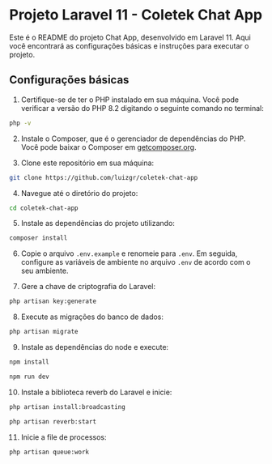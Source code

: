 # Projeto Laravel 11 - Coletek Chat App

Este é o README do projeto Chat App, desenvolvido em Laravel 11. Aqui você encontrará as configurações básicas e instruções para executar o projeto.

## Configurações básicas

1. Certifique-se de ter o PHP instalado em sua máquina. Você pode verificar a versão do PHP 8.2 digitando o seguinte comando no terminal:

```bash
php -v
```

2. Instale o Composer, que é o gerenciador de dependências do PHP. Você pode baixar o Composer em [getcomposer.org](https://getcomposer.org/).

3. Clone este repositório em sua máquina:

```bash
git clone https://github.com/luizgr/coletek-chat-app
```

4. Navegue até o diretório do projeto:

```bash
cd coletek-chat-app
```

5. Instale as dependências do projeto utilizando:

```bash
composer install
```

6. Copie o arquivo `.env.example` e renomeie para `.env`. Em seguida, configure as variáveis de ambiente no arquivo `.env` de acordo com o seu ambiente.

7. Gere a chave de criptografia do Laravel:

```bash
php artisan key:generate
```

8. Execute as migrações do banco de dados:

```bash
php artisan migrate
```

9. Instale as dependências do node e execute:

```bash
npm install 
```

```bash
npm run dev
```

10. Instale a biblioteca reverb do Laravel e inicie:

```bash
php artisan install:broadcasting
```

```bash
php artisan reverb:start
```

11. Inicie a file de processos:

```bash
php artisan queue:work
```

